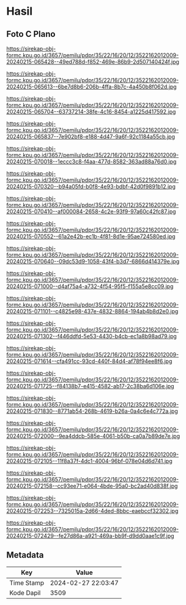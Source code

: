 # Hasil

## Foto C Plano

https://sirekap-obj-formc.kpu.go.id/3657/pemilu/pdpr/35/22/16/20/12/3522162012009-20240215-065428--49ed788d-f852-469e-86b9-2d507140424f.jpg

https://sirekap-obj-formc.kpu.go.id/3657/pemilu/pdpr/35/22/16/20/12/3522162012009-20240215-065613--6be7d8b6-206b-4ffa-8b7c-4a450b8f062d.jpg

https://sirekap-obj-formc.kpu.go.id/3657/pemilu/pdpr/35/22/16/20/12/3522162012009-20240215-065704--63737214-38fe-4c16-8454-a1225d417592.jpg

https://sirekap-obj-formc.kpu.go.id/3657/pemilu/pdpr/35/22/16/20/12/3522162012009-20240215-065837--7e902bf8-e188-4d47-9a6f-92c1184a55cb.jpg

https://sirekap-obj-formc.kpu.go.id/3657/pemilu/pdpr/35/22/16/20/12/3522162012009-20240215-070018--1eccc3c8-f4aa-477d-8582-363ad88a76d0.jpg

https://sirekap-obj-formc.kpu.go.id/3657/pemilu/pdpr/35/22/16/20/12/3522162012009-20240215-070320--b94a05fd-b0f8-4e93-bdbf-42d0f9891b12.jpg

https://sirekap-obj-formc.kpu.go.id/3657/pemilu/pdpr/35/22/16/20/12/3522162012009-20240215-070410--af000084-2658-4c2e-93f9-97a60c42fc87.jpg

https://sirekap-obj-formc.kpu.go.id/3657/pemilu/pdpr/35/22/16/20/12/3522162012009-20240215-070552--61a2e42b-ec1b-4f81-8d1e-95ae724580ed.jpg

https://sirekap-obj-formc.kpu.go.id/3657/pemilu/pdpr/35/22/16/20/12/3522162012009-20240215-070640--09dc53d9-1058-43f4-b3d7-6866d414379e.jpg

https://sirekap-obj-formc.kpu.go.id/3657/pemilu/pdpr/35/22/16/20/12/3522162012009-20240215-071000--d4af75a4-a732-4f54-95f5-f155a5e8cc09.jpg

https://sirekap-obj-formc.kpu.go.id/3657/pemilu/pdpr/35/22/16/20/12/3522162012009-20240215-071101--c4825e98-437e-4832-8864-194ab4b8d2e0.jpg

https://sirekap-obj-formc.kpu.go.id/3657/pemilu/pdpr/35/22/16/20/12/3522162012009-20240215-071302--f446ddfd-5e53-4430-b4cb-ec1a8b98ad79.jpg

https://sirekap-obj-formc.kpu.go.id/3657/pemilu/pdpr/35/22/16/20/12/3522162012009-20240215-071614--cfa491cc-93cd-440f-84d4-af78f94ee8f6.jpg

https://sirekap-obj-formc.kpu.go.id/3657/pemilu/pdpr/35/22/16/20/12/3522162012009-20240215-071725--f84138b7-e415-4582-ab17-2c38ba6d106e.jpg

https://sirekap-obj-formc.kpu.go.id/3657/pemilu/pdpr/35/22/16/20/12/3522162012009-20240215-071830--8771ab54-268b-4619-b26a-0a4c6e4c772a.jpg

https://sirekap-obj-formc.kpu.go.id/3657/pemilu/pdpr/35/22/16/20/12/3522162012009-20240215-072000--9ea4ddcb-585e-4061-b50b-ca0a7b89de7e.jpg

https://sirekap-obj-formc.kpu.go.id/3657/pemilu/pdpr/35/22/16/20/12/3522162012009-20240215-072105--11f8a37f-4dc1-4004-96bf-078e04d6d741.jpg

https://sirekap-obj-formc.kpu.go.id/3657/pemilu/pdpr/35/22/16/20/12/3522162012009-20240215-072158--cc93ee71-e064-4bde-95a0-bc2ad40d838f.jpg

https://sirekap-obj-formc.kpu.go.id/3657/pemilu/pdpr/35/22/16/20/12/3522162012009-20240215-072253--7325015a-2d66-4ded-8bbc-eaebccf32302.jpg

https://sirekap-obj-formc.kpu.go.id/3657/pemilu/pdpr/35/22/16/20/12/3522162012009-20240215-072429--fe27d86a-a921-469a-bb9f-d9dd0aae1c9f.jpg


## Metadata

| Key        | Value               |
| ---------- | ------------------- |
| Time Stamp | 2024-02-27 22:03:47 |
| Kode Dapil | 3509                |




